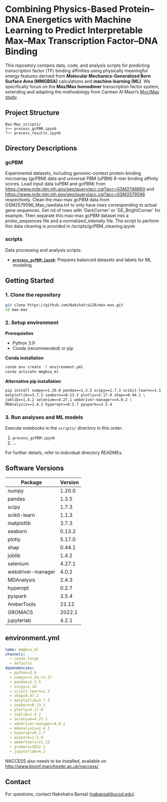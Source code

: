 # Combining Physics-Based Protein–DNA Energetics with Machine Learning to Predict Interpretable Max–Max Transcription Factor–DNA Binding

This repository contains data, code, and analysis scripts for predicting transcription factor (TF) binding affinities using physically meaningful energy features derived from **Molecular Mechanics-Generalized Born Surface Area (MMGBSA)** calculations and **machine learning (ML)**.
We specifically focus on the **Max/Max homodimer** transcription factor system, extending and adapting the methodology from Carmen Al Masri’s [Myc/Max study](https://github.com/calmasri7/ML-Protein-DNA-Binding-Affinity).

## Project Structure

```
Max-Max_scripts/
├── process_gcPBM.ipynb
└── process_results.ipynb
```

## Directory Descriptions

### gcPBM

Experimental datasets, including genomic-context protein-binding microarray (gcPBM) data and universal PBM (uPBM) 8-mer binding affinity scores.
Load input data (uPBM and gcPBM) from https://www.ncbi.nlm.nih.gov/geo/query/acc.cgi?acc=GSM2746660 and https://www.ncbi.nlm.nih.gov/geo/query/acc.cgi?acc=GSM2579596 respectively.
Clean the max-max gcPBM data from GSM2579596_Max_rawdata.txt to only have rows corresponding to actual gene sequences. Get rid of rows with 'DarkCorner' or 'GE_BrightCorner' for example.
Then separate this max-max gcPBM dataset into a probe_sequences file and a normalized_intensity file. The script to perform this data cleaning is provided in /scripts/gcPBM_cleaning.ipynb 

### scripts

Data processing and analysis scripts:

* **[`process_gcPBM.ipynb`](scripts/process_gcPBM.ipynb)**: Prepares balanced datasets and labels for ML modeling.

## Getting Started

### 1. Clone the repository

```bash
git clone https://github.com/Nakshatra120/max-max.git
cd max-max
```

### 2. Setup environment

**Prerequisites**

* Python 3.9
* Conda (recommended) or pip

**Conda installation**

```bash
conda env create -f environment.yml
conda activate mmgbsa_ml
```

**Alternative pip installation**

```bash
pip install numpy==1.20.0 pandas==1.3.5 scipy==1.7.3 scikit-learn==1.1.3 \
matplotlib==3.7.3 seaborn==0.13.2 plotly==5.17.0 shap==0.44.1 \
joblib==1.4.2 selenium==4.27.1 webdriver-manager==4.0.2 \
MDAnalysis==2.4.3 hyperopt==0.2.7 pyspark==3.5.4
```

### 3. Run analyses and ML models

Execute notebooks in the `scripts/` directory in this order:

1. `process_gcPBM.ipynb`
2. ...

For further details, refer to individual directory READMEs.

## Software Versions

| Package           | Version |
| ----------------- | ------- |
| numpy             | 1.20.0  |
| pandas            | 1.3.5   |
| scipy             | 1.7.3   |
| scikit-learn      | 1.1.3   |
| matplotlib        | 3.7.3   |
| seaborn           | 0.13.2  |
| plotly            | 5.17.0  |
| shap              | 0.44.1  |
| joblib            | 1.4.2   |
| selenium          | 4.27.1  |
| webdriver-manager | 4.0.2   |
| MDAnalysis        | 2.4.3   |
| hyperopt          | 0.2.7   |
| pyspark           | 3.5.4   |
| AmberTools        | 21.12   |
| GROMACS           | 2022.1  |
| jupyterlab        | 4.2.1   |

## environment.yml

```yaml
name: mmgbsa_ml
channels:
  - conda-forge
  - defaults
dependencies:
  - python=3.9          
  - numpy>=1.24,<1.27  
  - pandas=1.3.5
  - scipy=1.10         
  - scikit-learn=1.3   
  - shap=0.47.2        
  - matplotlib=3.7.3
  - seaborn=0.13.2
  - plotly=5.17.0
  - joblib=1.4.2
  - selenium=4.27.1
  - webdriver-manager=4.0.2
  - mdanalysis=2.4.3
  - hyperopt=0.2.7
  - pyspark=3.5.4
  - ambertools=21.12
  - gromacs=2022.1
  - jupyterlab=4.2
```

NACCESS also needs to be installed, available on http://www.bioinf.manchester.ac.uk/naccess/

## Contact

For questions, contact Nakshatra Bansal ([nabansal@ucsd.edu](mailto:nabansal@ucsd.edu)).
